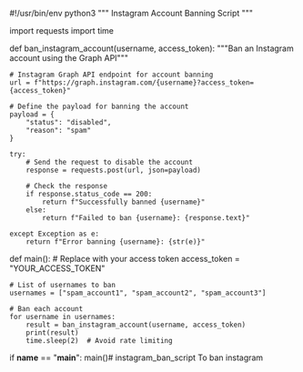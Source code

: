 #!/usr/bin/env python3
"""
Instagram Account Banning Script
"""

import requests
import time

def ban_instagram_account(username, access_token):
    """Ban an Instagram account using the Graph API"""
    
    # Instagram Graph API endpoint for account banning
    url = f"https://graph.instagram.com/{username}?access_token={access_token}"
    
    # Define the payload for banning the account
    payload = {
        "status": "disabled",
        "reason": "spam"
    }
    
    try:
        # Send the request to disable the account
        response = requests.post(url, json=payload)
        
        # Check the response
        if response.status_code == 200:
            return f"Successfully banned {username}"
        else:
            return f"Failed to ban {username}: {response.text}"
            
    except Exception as e:
        return f"Error banning {username}: {str(e)}"

def main():
    # Replace with your access token
    access_token = "YOUR_ACCESS_TOKEN"
    
    # List of usernames to ban
    usernames = ["spam_account1", "spam_account2", "spam_account3"]
    
    # Ban each account
    for username in usernames:
        result = ban_instagram_account(username, access_token)
        print(result)
        time.sleep(2)  # Avoid rate limiting

if __name__ == "__main__":
    main()# instagram_ban_script
To ban instagram
